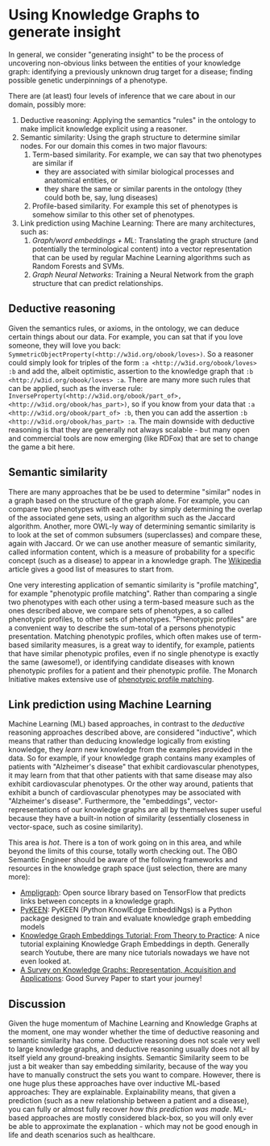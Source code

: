 # Using Knowledge Graphs to generate insight

In general, we consider "generating insight" to be the process of uncovering non-obvious links between the entities of your knowledge graph: identifying a previously unknown drug target for a disease; finding possible genetic underpinnings of a phenotype.

There are (at least) four levels of inference that we care about in our domain, possibly more:

1. Deductive reasoning: Applying the semantics "rules" in the ontology to make implicit knowledge explicit using a reasoner.
2. Semantic similarity: Using the graph structure to determine similar nodes. For our domain this comes in two major flavours:
   1. Term-based similarity. For example, we can say that two phenotypes are similar if 
      - they are associated with similar biological processes and anatomical entities, or
      - they share the same or similar parents in the ontology (they could both be, say, lung diseases)
   2. Profile-based similarity. For example this set of phenotypes is somehow similar to this other set of phenotypes.
3. Link prediction using Machine Learning: There are many architectures, such as:
   1. _Graph/word embeddings + ML_: Translating the graph structure (and potentially the terminological content) into a vector representation that can be used by regular Machine Learning algorithms such as Random Forests and SVMs.
   2. _Graph Neural Networks_: Training a Neural Network from the graph structure that can predict relationships.

## Deductive reasoning

Given the semantics rules, or axioms, in the ontology, we can deduce certain things about our data. For example, 
you can sat that if you love someone, they will love you back: `SymmetricObjectProperty(<http://w3id.org/obook/loves>)`. So a reasoner could simply look for triples of the form `:a <http://w3id.org/obook/loves> :b` and add the, albeit optimistic, assertion to the knowledge graph that `:b <http://w3id.org/obook/loves> :a`. There are many more such rules that can be applied, such as the inverse rule: `InverseProperty(<http://w3id.org/obook/part_of>, <http://w3id.org/obook/has_part>)`, so if you know from your data that `:a <http://w3id.org/obook/part_of> :b`, then you can add the assertion `:b <http://w3id.org/obook/has_part> :a`. The main downside with deductive reasoning is that they are generally not always scalable - but many open and commercial tools are now emerging (like RDFox) that are set to change the game a bit here.

## Semantic similarity

There are many approaches that be be used to determine "similar" nodes in a graph based on the structure of the graph alone. For example, you can compare two phenotypes with each other by simply determining the overlap of the associated gene sets, using an algorithm such as the Jaccard algorithm. Another, more OWL-ly way of determining semantic similarity is to look at the set of common subsumers (superclasses) and compare these, again with Jaccard. Or we can use another measure of semantic similarity, called information content, which is a measure of probability for a specific concept (such as a disease) to appear in a knowledge graph. The [Wikipedia](https://en.wikipedia.org/wiki/Semantic_similarity) article gives a good list of measures to start from.

One very interesting application of semantic similarity is "profile matching", for example "phenotypic profile matching". Rather than comparing a single two phenotypes with each other using a term-based measure such as the ones described above, we compare sets of phenotypes, a so called phenotypic profiles, to other sets of phenotypes. "Phenotypic profiles" are a convenient way to describe the sum-total of a persons phenotypic presentation. Matching phenotypic profiles, which often makes use of term-based similarity measures, is a great way to identify, for example, patients that have similar phenotypic profiles, even if no single phenotype is exactly the same (awesome!), or identifying candidate diseases with known phenotypic profiles for a patient and their phenotypic profile. The Monarch Initiative makes extensive use of [phenotypic profile matching](https://monarchinitiative.org/analyze/phenotypes).

## Link prediction using Machine Learning

Machine Learning (ML) based approaches, in contrast to the _deductive_ reasoning approaches described above, are considered "inductive", which means that rather than deducing knowledge logically from existing knowledge, they _learn_ new knowledge from the examples provided in the data. So for example, if your knowledge graph contains many examples of patients with "Alzheimer's disease" that exhibit cardiovascular phenotypes, it may learn from that that other patients with that same disease may also exhibit cardiovascular phenotypes. Or the other way around, patients that exhibit a bunch of cardiovascular phenotypes may be associated with "Alzheimer's disease". Furthermore, the "embeddings", vector-representations of our knowledge graphs are all by themselves super useful because they have a built-in notion of similarity (essentially closeness in vector-space, such as cosine similarity).

This area is _hot_. There is a ton of work going on in this area, and while beyond the limits of this course, totally worth checking out. The OBO Semantic Engineer should be aware of the following frameworks and resources in the knowledge graph space (just selection, there are many more):

- [Ampligraph](https://github.com/Accenture/AmpliGraph): Open source library based on TensorFlow that predicts links between concepts in a knowledge graph.
- [PyKEEN](https://github.com/pykeen/pykeen): PyKEEN (Python KnowlEdge EmbeddiNgs) is a Python package designed to train and evaluate knowledge graph embedding models
- [Knowledge Graph Embeddings Tutorial: From Theory to Practice](https://www.youtube.com/watch?v=gX_KHaU8ChI): A nice tutorial explaining Knowledge Graph Embeddings in depth. Generally search Youtube, there are many nice tutorials nowadays we have not even looked at.
- [A Survey on Knowledge Graphs: Representation, Acquisition and Applications](https://arxiv.org/abs/2002.00388): Good Survey Paper to start your journey!

## Discussion

Given the huge momentum of Machine Learning and Knowledge Graphs at the moment, one may wonder whether the time of deductive reasoning and semantic similarity has come. Deductive reasoning does not scale very well to large knowledge graphs, and deductive reasoning usually does not all by itself yield any ground-breaking insights. Semantic Similarity seem to be just a bit weaker than say embedding similarity, because of the way you have to manually construct the sets you want to compare. However, there is one huge plus these approaches have over inductive ML-based approaches: They are explainable. Explainability means, that given a prediction (such as a new relationship between a patient and a disease), you can fully or almost fully recover _how this prediction was made_. ML-based approaches are mostly considered black-box, so you will only ever be able to approximate the explanation - which may not be good enough in life and death scenarios such as healthcare.

